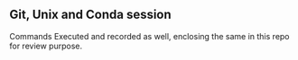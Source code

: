 ## Git, Unix and Conda session

Commands Executed and recorded as well, enclosing the same in this repo for review purpose.

